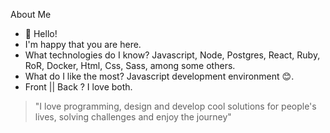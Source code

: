 About Me 
- 👋 Hello!
- I'm happy that you are here.
- What technologies do I know? Javascript, Node, Postgres, React, Ruby, RoR, Docker, Html, Css, Sass, among some others.
- What do I like the most? Javascript development environment 😊.
- Front || Back ? I love both.
> "I love programming, design and develop cool solutions for people's lives, solving challenges and enjoy the journey"
